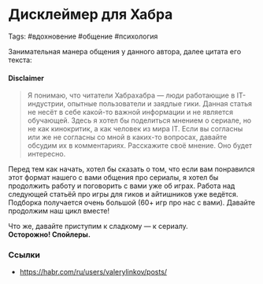 
# Дисклеймер для Хабра

Tags: #вдохновение #общение #психология  

Занимательная манера общения у данного автора, далее цитата его текста:

#### Disclaimer

> Я понимаю, что читатели Хабрахабра — люди работающие в IT-индустрии, опытные пользователи и заядлые гики. Данная статья не несёт в себе какой-то важной информации и не является обучающей. Здесь я хотел бы поделиться мнением о сериале, но не как кинокритик, а как человек из мира IT. Если вы согласны или же не согласны со мной в каких-то вопросах, давайте обсудим их в комментариях. Расскажите своё мнение. Оно будет интересно.

Перед тем как начать, хотел бы сказать о том, что если вам понравился этот формат нашего с вами общения про сериалы, я хотел бы продолжить работу и поговорить с вами уже об играх. Работа над следующей статьёй про игры для гиков и айтишников уже ведётся. Подборка получается очень большой (60+ игр про нас с вами). Давайте продолжим наш цикл вместе!  
  
Что же, давайте приступим к сладкому — к сериалу.  
**Осторожно! Спойлеры.**

### Ссылки
- https://habr.com/ru/users/valerylinkov/posts/